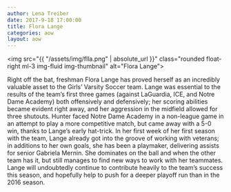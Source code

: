 ```yaml
---
author: Lena Treiber
date: 2017-9-18 17:00:00
title: Flora Lange
categories: aow
layout: aow
---
```

<img src="{{ "/assets/img/flla.png" | absolute_url }}" class="rounded float-right ml-3 img-fluid img-thumbnail" alt="Flora Lange">


Right off the bat, freshman Flora Lange has proved herself as an incredibly valuable asset to the Girls’ Varsity Soccer team. Lange was essential to the results of the team’s first three games (against LaGuardia, ICE, and Notre Dame Academy) both offensively and defensively; her scoring abilities became evident right away, and her aggression in the midfield allowed for three shutouts. Hunter faced Notre Dame Academy in a non-league game in an attempt to play a more competitive match, but came away with a 5-0 win, thanks to Lange’s early hat-trick. In her first week of her first season with the team, Lange already got into the groove of working with veterans; in additions to her own goals, she has been a playmaker, delivering assists for senior Gabriela Mernin. She dominates on the ball and when the other team has it, but still manages to find new ways to work with her teammates. Lange will undoubtedly continue to contribute heavily to the team’s success this season, and hopefully help to push for a deeper playoff run than in the 2016 season.
